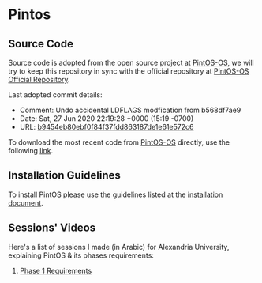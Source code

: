 # Pintos

## Source Code

Source code is adopted from the open source project at [PintOS-OS](https://pintos-os.org/), we will try to keep this repository in sync with the official repository at [PintOS-OS Official Repository](https://pintos-os.org/cgi-bin/gitweb.cgi?p=pintos-anon;a=summary).

Last adopted commit details:

* Comment: Undo accidental LDFLAGS modfication from b568df7ae9
* Date: Sat, 27 Jun 2020 22:19:28 +0000 (15:19 -0700)
* URL: [b9454eb80ebf0f84f37fdd863187de1e61e572c6](https://pintos-os.org/cgi-bin/gitweb.cgi?p=pintos-anon;a=commit;h=b9454eb80ebf0f84f37fdd863187de1e61e572c6)

To download the most recent code from [PintOS-OS](https://pintos-os.org/) directly, use the following [link](https://pintos-os.org/cgi-bin/gitweb.cgi?p=pintos-anon;a=snapshot;h=HEAD).

## Installation Guidelines

To install PintOS please use the guidelines listed at the [installation document](Installation.md).

## Sessions' Videos

Here's a list of sessions I made (in Arabic) for Alexandria University, explaining PintOS & its phases requirements:

1. [Phase 1 Requirements](https://youtu.be/RLx_0nnEjaM)
